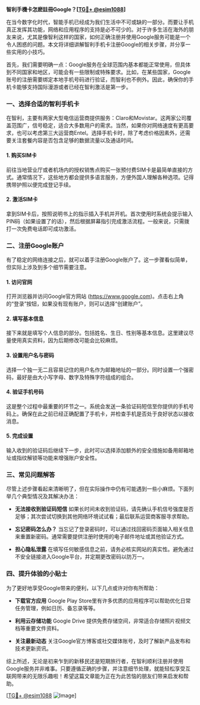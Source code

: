 **智利手機卡怎麽註冊Google？[[TG💪+ @esim1088](https://t.me/s/esim1088)]**

在当今数字化时代，智能手机已经成为我们生活中不可或缺的一部分。而要让手机真正发挥其功能，网络和应用程序的支持是必不可少的。对于许多生活在海外的朋友来说，尤其是像智利这样的国家，如何正确注册并使用Google服务可能是一个令人困惑的问题。本文将详细讲解智利手机卡注册Google的相关步骤，并分享一些实用的小技巧。

首先，我们需要明确一点：Google服务在全球范围内基本都能正常使用，但具体到不同国家和地区，可能会有一些限制或特殊要求。比如，在某些国家，Google账号的注册需要绑定本地手机号码进行验证，而智利也不例外。因此，确保你的手机卡能够支持国际漫游或者已经在智利激活是第一步。

### 一、选择合适的智利手机卡

在智利，主要有两家大型电信运营商提供服务：Claro和Movistar。这两家公司覆盖范围广，信号稳定，适合大多数用户的需求。当然，如果你对网络速度有更高要求，也可以考虑第三大运营商Entel。选择手机卡时，除了考虑价格因素外，还需要关注套餐内容是否包含足够的数据流量以及通话时间。

#### 1. 购买SIM卡
前往当地营业厅或者机场内的授权销售点购买一张预付费SIM卡是最简单直接的方式。通常情况下，这些地方都会提供多语言服务，方便外国人理解各种选项。记得携带护照以便完成登记手续。

#### 2. 激活SIM卡
拿到SIM卡后，按照说明书上的指示插入手机并开机。首次使用时系统会提示输入PIN码（如果设置了的话），然后根据屏幕指引完成激活流程。一般来说，只需拨打一次免费电话即可成功激活。

### 二、注册Google账户

有了稳定的网络连接之后，就可以着手注册Google账户了。这一步骤看似简单，但实际上涉及到多个细节需要注意。

#### 1. 访问官网
打开浏览器并访问Google官方网站 (https://www.google.com)。点击右上角的“登录”按钮，如果没有现有账户，则可以选择“创建账户”。

#### 2. 填写基本信息
接下来就是填写个人信息的部分。包括姓名、生日、性别等基本信息。这里建议尽量使用真实资料，因为后期修改可能会比较麻烦。

#### 3. 设置用户名与密码
选择一个独一无二且容易记住的用户名作为邮箱地址的一部分。同时设置一个强密码，最好是由大小写字母、数字及特殊字符组成的组合。

#### 4. 验证手机号码
这是整个过程中最重要的环节之一。系统会发送一条验证码短信至你提供的手机号码上。确保在此之前已经正确配置了手机卡，并检查手机是否处于良好状态以接收消息。

#### 5. 完成设置
输入收到的验证码后继续下一步，此时可以选择添加额外的安全措施如备用邮箱地址或指纹解锁等功能来增强账户安全性。

### 三、常见问题解答

尽管上述步骤看起来清晰明了，但在实际操作中仍有可能遇到一些小麻烦。下面列举几个典型情况及其解决办法：

- **无法接收到验证码短信**
  如果长时间未收到验证码，请先确认手机信号强度是否足够；其次尝试切换到其他网络环境试试看；最后联系运营商客服寻求帮助。

- **忘记密码怎么办？**
  当忘记了登录密码时，可以通过找回密码页面输入相关信息来重置新密码。通常需要提供注册时使用的电子邮件地址或其他验证方式。

- **担心隐私泄露**
  在填写任何敏感信息之前，请务必核实网站的真实性。避免通过不安全链接进入Google平台，并定期更改密码以防万一。

### 四、提升体验的小贴士

为了更好地享受Google带来的便利，以下几点或许对你有所帮助：

- **下载官方应用**
  Google Play Store里有许多优质的应用程序可以帮助优化日常任务管理，例如日历、备忘录等等。

- **利用云存储功能**
  Google Drive 提供免费存储空间，非常适合存储照片视频文档等重要文件资料。

- **关注最新动态**
  关注Google官方博客或社交媒体账号，及时了解新产品发布和技术更新资讯。

综上所述，无论是初来乍到的新移民还是短期旅行者，在智利顺利注册并使用Google服务并非难事。只要遵循正确的步骤，并注意细节处理，就能轻松享受互联网带来的无限乐趣啦！希望这篇文章能为正在为此苦恼的朋友们带来启发和帮助。

[[TG💪+ @esim1088](https://t.me/s/esim1088) ![Image](https://i.postimg.cc/4NQfJmqS/Snipaste-2025-05-13-00-14-12.png)]